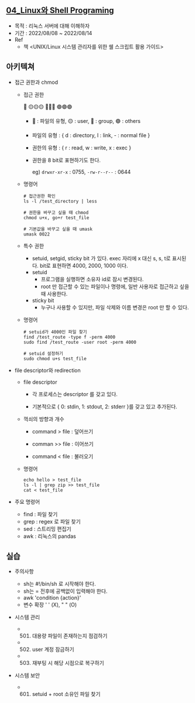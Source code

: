 ## [04_Linux와 Shell Programing](./04_Linux)

- 목적 : 리눅스 서버에 대해 이해하자
- 기간 : 2022/08/08 ~ 2022/08/14
- Ref
  - 책 <UNIX/Linux 시스템 관리자를 위한 쉘 스크립트 활용 가이드>



## 아키텍쳐

- 접근 권한과 chmod

  - 접근 권한

    🔴 🟡🟡🟡 🔵🔵🔵 🟣🟣🟣

    - 🔴 : 파일의 유형, 🟡 : user, 🔵 : group, 🟣 : others

    - 파일의 유형 : { d : directory, l : link, - : normal file }

    - 권한의 유형 : { r : read, w : write, x : exec }

    - 권한을 8 bit로 표현하기도 한다.

      eg) `drwxr-xr-x` : 0755, `-rw-r--r--` : 0644

      

  - 명령어

    ```linux
    # 접근권한 확인
    ls -l /test_directory | less
    
    # 권한을 바꾸고 싶을 때 chmod
    chmod u+x, go+r test_file
    
    # 기본값을 바꾸고 싶을 때 umask
    umask 0022
    ```

    

  - 특수 권한

    - setuid, setgid, sticky bit 가 있다.
      exec 자리에 x 대신 s, s, t로 표시된다.
      bit로 표현하면 4000, 2000, 1000 이다.
    - setuid
      - 프로그램을 실행하면 소유자 id로 잠시 변경된다.
      - root 만 접근할 수 있는 파일이나 명령에, 일반 사용자로 접근하고 싶을 때 사용한다.
    - sticky bit
      - 누구나 사용할 수 있지만, 파일 삭제와 이름 변경은 root 만 할 수 있다.

  - 명령어

    ```linux
    # setuid가 4000인 파일 찾기
    find /test_route -type f -perm 4000
    sudo find /test_route -user root -perm 4000
    
    # setuid 설정하기
    sudo chmod u+s test_file
    ```

    

- file descriptor와 redirection

  - file descriptor 

    - 각 프로세스는 descriptor 를 갖고 있다.

    - 기본적으로 { 0: stdin, 1: stdout, 2: stderr }를 갖고 있고 추가된다.

  - 꺽쇠의 방향과 개수

    - command > file : 덮어쓰기

    - comman >> file : 이어쓰기
    - command < file : 불러오기

  - 명령어

    ```linux
    echo hello > test_file
    ls -l | grep zip >> test_file
    cat < test_file
    ```



- 주요 명령어
  - find : 파일 찾기
  - grep : regex 로 파일 찾기
  - sed : 스트리밍 편집기
  - awk : 리눅스의 pandas



## 실습

- 주의사항
  - sh는 #!/bin/sh 로 시작해야 한다.
  - sh는 = 전후에 공백없이 입력해야 한다.
  - awk 'condition {action}'
  - 변수 확장 ' ' (X),  " " (O)

- 시스템 관리
  - 0501) 대용량 파일이 존재하는지 점검하기
  - 0502) user 계정 잠금하기
  - 0503) 재부팅 시 해당 시점으로 복구하기

- 시스템 보안
  - 0601) setuid + root 소유인 파일 찾기
    